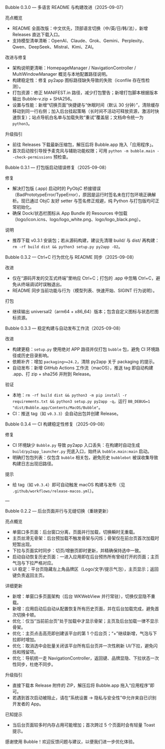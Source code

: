 Bubble 0.3.0 — 多语言 README 与构建改进（2025-09-07）

亮点概览
- README 全面改版：中文优先，顶部语言切换（中/英/日/韩/法），新增 Releases 直达下载入口。
- 支持模型清单清晰：OpenAI、Claude、Grok、Gemini、Perplexity、Qwen、DeepSeek、Mistral、Kimi、ZAI。

改进与修复
- 架构说明更清晰：HomepageManager / NavigationController / MultiWindowManager 概览与本地配置路径说明。
- 构建稳定性：修复 py2app 图标路径缺失导致的失败（iconfile 存在性检测）。
- 打包资源：修正 MANIFEST.in 路径，减少打包警告；新增打包脚本根据版本输出 Bubble-v<version>.zip + SHA256。
 - 设置与性能：新增“切换页面”快捷键与“休眠时间（默认 30 分钟）”，清除缓存移动到同一行右侧；加入后台挂起策略（长时间不活动可释放资源，激活时快速恢复）；站点导航白名单与加载失败“重试”覆盖层；文档命令统一为 `python3`。

升级指引
- 前往 Releases 下载最新压缩包，解压后将 Bubble.app 拖入「应用程序」。
- 首次启动按引导授予麦克风与辅助功能权限；可用 `python -m bubble.main --check-permissions` 预检查。

Bubble 0.3.1 — 打包版启动错误修复（2025-09-08）

修复
- 解决打包版 (.app) 启动时的 PyObjC 桥接错误（BadPrototypeError/TypeError），原因是运行时签名未在打包环境正确解析。现已通过 ObjC 友好 setter 与签名修正规避，纯 Python 与打包版均可正常初始化。
- 确保 Dock/状态栏图标从 App Bundle 的 Resources 中加载（logo/icon.icns、logo/logo_white.png、logo/logo_black.png）。

说明
- 推荐下载 v0.3.1 安装包；若从源码构建，建议先清理 build/ 与 dist/ 再构建：`rm -rf build dist && python3 setup.py py2app -O2`。

Bubble 0.3.2 — Ctrl+C 行为优化与 README 同步（2025-09-08）

改进
- 仅在“源码开发的交互式终端”里响应 Ctrl+C；打包的 .app 中忽略 Ctrl+C，避免从终端调试时误触退出。
- README 同步当前功能与行为（模型列表、快速开始、SIGINT 行为说明）。

打包
- 继续输出 universal2（arm64 + x86_64）版本；包含自定义图标与状态栏图标资源。

Bubble 0.3.3 — 稳定构建与自动发布工作流（2025-09-08）

改进
- 构建更稳：`setup.py` 使用绝对 APP 路径并仅打包 `bubble` 包，避免 CI 环境路径或历史目录影响。
- 依赖补齐：增加 `packaging>=24.2`，清除 py2app 关于 packaging 的提示。
- 自动发布：新增 GitHub Actions 工作流（macOS），推送 tag 即自动构建 .app、打 zip + sha256 并附到 Release。

验证
- 本地：`rm -rf build dist && python3 -m pip install -r requirements.txt && python3 setup.py py2app -q`，运行 `BB_DEBUG=1 "dist/Bubble.app/Contents/MacOS/Bubble"`。
- CI：推送 tag（如 `v0.3.3`）会自动出包并创建 Release。

Bubble 0.3.4 — CI 构建稳定性修复（2025-09-08）

修复
- CI 环境缺少 `Bubble.py` 导致 py2app 入口丢失：在构建时自动生成 `build/py2app_launcher.py` 兜底入口，始终从 `bubble.main:main` 启动。
- 明确打包包列表：仅包含 `bubble` 相关包，避免历史 `bubblebot` 被误收集导致构建日志出现旧路径。

提示
- 给 tag（如 `v0.3.4`）即可自动触发 macOS 构建与发布（见 `.github/workflows/release-macos.yml`）。

—

Bubble 0.2.2 — 后台页面并行与无缝切换（重磅更新）

亮点概览
- 单窗口多页面：后台窗口分离，页面并行加载，切换瞬时无重载。
- 主页丝滑无骨架：后台预加载不触发骨架与闪烁；骨架仅在前台页首次加载时短暂出现。
- 下拉与页面实时同步：切页/增删页即时更新，并精确保持选中一致。
- 启动自动恢复历史页面：一进入应用即在后台预热所有曾经打开的页面；主页气泡与下拉严格对应。
- UI 稳定：平台页隐藏左上角品牌区（Logo/文字/提示气泡），主页显示；返回键负责返回主页。

详细更新
- 新增：单窗口多页面架构（后台 WKWebView 并行常驻），切换仅显隐不重载。
- 新增：应用启动后自动从配置恢复所有历史页面，并在后台加载完成，避免首次切换卡顿。
- 优化：仅当“当前前台页”处于加载中才显示骨架；主页及后台加载一律不显示骨架。
- 优化：主页点击高亮即创建该平台的第 1 个后台页；“+”继续新增，气泡与下拉即时增加。
- 优化：取消选中会批量关闭该平台所有后台页并一次性刷新 UI/下拉，避免闪烁和残留项。
- 优化：导航统一走 NavigationController，返回键、品牌显隐、下拉状态一次性同步，杜绝不同步。

升级指引
- 直接下载本 Release 附件的 ZIP，解压后将 Bubble.app 拖入“应用程序”即可。
- 若遇到首次启动被阻止，请在“系统设置 → 隐私与安全性”中允许来自已识别开发者的 App。

已知提示
- 当后台页面较多时内存占用可能增加；首次跨过 5 个页面时会有轻量 Toast 提示。

感谢使用 Bubble！欢迎反馈问题与建议，以便我们进一步优化体验。
